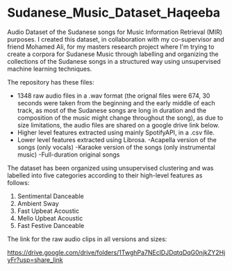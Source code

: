 # Sudanese_Music_Dataset_Haqeeba

Audio Dataset of the Sudanese songs for Music Information Retrieval (MIR) purposes.
I created this dataset, in collaboration with my co-supervisor and friend Mohamed Ali, for my masters research project where I'm trying to create a corpora for Sudanese Music through labelling and organizing the collections of the Sudanese songs in a structured way using unsupervised machine learning techniques.

The repository has these files:
- 1348 raw audio files in a .wav format (the orignal files were 674, 30 seconds were taken from the beginning and the early middle of each track, as most of the Sudanese songs are long in duration and the composition of the music might change throughout the song), as due to size limitations, the audio files are shared on a google drive link below.
- Higher level features extracted using mainly SpotifyAPI, in a .csv file.
- Lower level features extracted using Librosa.
-Acapella version of the songs (only vocals)
-Karaoke version of the songs (only instrumental music)
-Full-duration original songs


The dataset has been organized using unsupervised clustering and was labelled into five categories according to their high-level features as follows:
1) Sentimental Danceable
2) Ambient Sway
3) Fast Upbeat Acoustic
4) Mello Upbeat Acoustic
5) Fast Festive Danceable


The link for the raw audio clips in all versions and sizes:

https://drive.google.com/drive/folders/1TwghPa7NEclDJDqtqDqG0njkZY2HjyFr?usp=share_link



